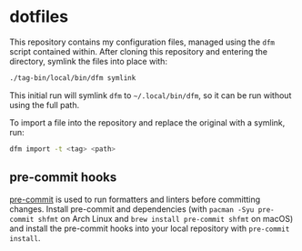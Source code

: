 # dotfiles

This repository contains my configuration files, managed using the `dfm` script
contained within. After cloning this repository and entering the directory,
symlink the files into place with:

```bash
./tag-bin/local/bin/dfm symlink
```

This initial run will symlink `dfm` to `~/.local/bin/dfm`, so it can be run
without using the full path.

To import a file into the repository and replace the original with a symlink,
run:

```bash
dfm import -t <tag> <path>
```

## pre-commit hooks

[pre-commit] is used to run formatters and linters before committing changes.
Install pre-commit and dependencies (with `pacman -Syu pre-commit shfmt` on Arch
Linux and `brew install pre-commit shfmt` on macOS) and install the pre-commit
hooks into your local repository with `pre-commit install`.

[pre-commit]: https://pre-commit.com/
